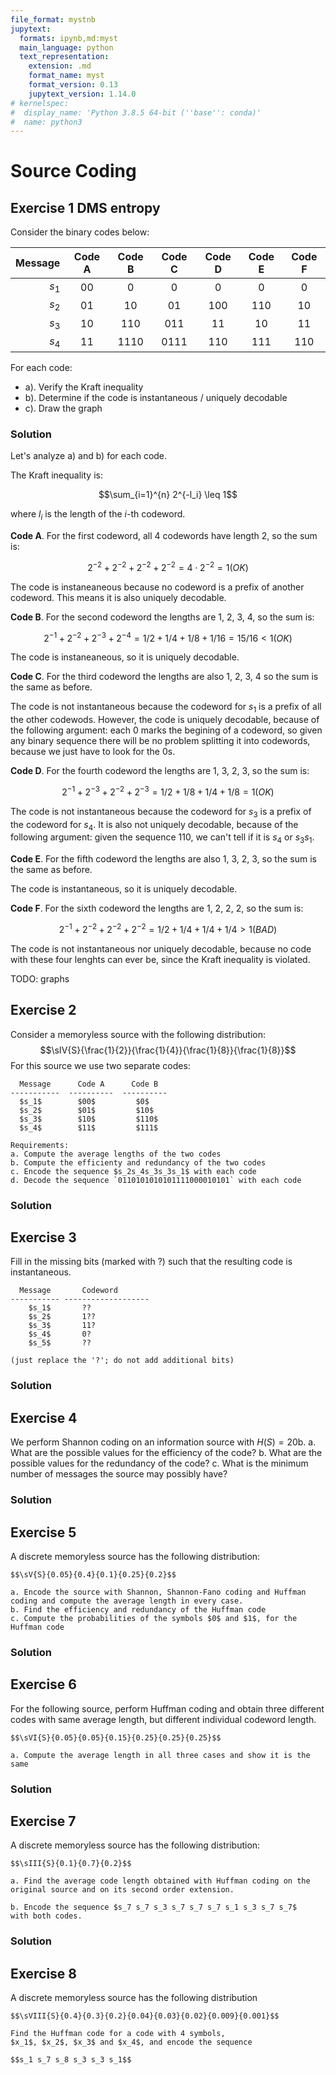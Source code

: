 ```yaml
---
file_format: mystnb
jupytext:
  formats: ipynb,md:myst
  main_language: python
  text_representation:
    extension: .md
    format_name: myst
    format_version: 0.13
    jupytext_version: 1.14.0
# kernelspec:
#  display_name: 'Python 3.8.5 64-bit (''base'': conda)'
#  name: python3
---
```



# Source Coding

## Exercise 1 DMS entropy

Consider the binary codes below:

  Message  |   Code A		|   Code B	 |	 Code C	  |   Code D	 |   Code E	  |   Code F
---------: | :--------: | :--------: | :--------: | :--------: | :--------: | :--------:
  $s_1$    |   $00$		  |	  $0$			 |   $0$		  |   $0$		   |   $0$		  |   $0$
  $s_2$    |   $01$		  |	  $10$		 |   $01$		  |   $100$		 |   $110$		|   $10$
  $s_3$    |   $10$	    |		$110$		 |   $011$		|   $11$		 |   $10$		  |   $11$
  $s_4$    |   $11$		  |	  $1110$	 |	 $0111$	  |   $110$		 |   $111$		|   $110$

For each code:

- a). Verify the Kraft inequality
- b). Determine if the code is instantaneous / uniquely decodable
- c). Draw the graph

### Solution

Let's analyze a) and b) for each code.

The Kraft inequality is:

$$\sum_{i=1}^{n} 2^{-l_i} \leq 1$$

where $l_i$ is the length of the $i$-th codeword.

**Code A**. For the first codeword, all 4 codewords have length 2, so the sum is:

$$2^{-2} + 2^{-2} + 2^{-2} + 2^{-2} = 4 \cdot 2^{-2} = 1 (OK)$$

The code is instaneaneous because no codeword is a prefix of another codeword.
This means it is also uniquely decodable.

**Code B**. For the second codeword the lengths are 1, 2, 3, 4, so the sum is:

$$2^{-1} + 2^{-2} + 2^{-3} + 2^{-4} = 1/2 + 1/4 + 1/8 + 1/16 = 15/16 < 1 (OK)$$

The code is instaneaneous, so it is uniquely decodable.

**Code C**. For the third codeword the lengths are also 1, 2, 3, 4 so the sum is the same as before.

The code is not instantaneous because the codeword for $s_1$ is a prefix of all the other codewods.
However, the code is uniquely decodable, because of the following argument: each 0
marks the begining of a codeword, so given any binary sequence there will be no
problem splitting it into codewords, because we just have to look for the 0s.

**Code D**. For the fourth codeword the lengths are 1, 3, 2, 3, so the sum is:

$$2^{-1} + 2^{-3} + 2^{-2} + 2^{-3} = 1/2 + 1/8 + 1/4 + 1/8 = 1 (OK)$$

The code is not instantaneous because the codeword for $s_3$ is a prefix of the codeword for $s_4$.
It is also not uniquely decodable, because of the following argument:
given the sequence 110, we can't
tell if it is $s_4$ or $s_3 s_1$.

**Code E**. For the fifth codeword the lengths are also 1, 3, 2, 3, so the sum is the same as before.

The code is instantaneous, so it is uniquely decodable.

**Code F**. For the sixth codeword the lengths are 1, 2, 2, 2, so the sum is:

$$2^{-1} + 2^{-2} + 2^{-2} + 2^{-2} = 1/2 + 1/4 + 1/4 + 1/4 > 1 (BAD)$$

The code is not instantaneous nor uniquely decodable, because
no code with these four lenghts can ever be, since the Kraft inequality is violated.

TODO: graphs

## Exercise 2

Consider a memoryless source with the following distribution:
$$\sIV{S}{\frac{1}{2}}{\frac{1}{4}}{\frac{1}{8}}{\frac{1}{8}}$$
	For this source we use two separate codes:

	  Message      Code A	   Code B
	-----------  ----------  ----------
	  $s_1$        $00$			$0$
	  $s_2$        $01$			$10$
	  $s_3$        $10$			$110$
	  $s_4$        $11$			$111$

	Requirements:
	a. Compute the average lengths of the two codes
	b. Compute the efficienty and redundancy of the two codes
	c. Encode the sequence $s_2s_4s_3s_3s_1$ with each code
	d. Decode the sequence `0110101010101111000010101` with each code

### Solution


## Exercise 3

Fill in the missing bits (marked with ?) such that the resulting code is instantaneous.

	  Message       Codeword
	----------- -------------------
		$s_1$       ??
		$s_2$       1??
		$s_3$       11?
		$s_4$       0?
		$s_5$       ??

	(just replace the '?'; do not add additional bits)

### Solution


## Exercise 4

We perform Shannon coding on an information source with $H(S) = 20$b.
    a. What are the possible values for the efficiency of the code?
    b. What are the possible values for the redundancy of the code?
    c. What is the minimum number of messages the source may possibly have?


### Solution


## Exercise 5

A discrete memoryless source has the following distribution:

    $$\sV{S}{0.05}{0.4}{0.1}{0.25}{0.2}$$

    a. Encode the source with Shannon, Shannon-Fano coding and Huffman
    coding and compute the average length in every case.
    b. Find the efficiency and redundancy of the Huffman code
    c. Compute the probabilities of the symbols $0$ and $1$, for the Huffman code

### Solution



## Exercise 6

For the following source, perform Huffman coding and obtain three
different codes with same average length, but different individual codeword length.

    $$\sVI{S}{0.05}{0.05}{0.15}{0.25}{0.25}{0.25}$$

    a. Compute the average length in all three cases and show it is the same

### Solution


## Exercise 7

A discrete memoryless source has the following distribution:

    $$\sIII{S}{0.1}{0.7}{0.2}$$

    a. Find the average code length obtained with Huffman coding on the
    original source and on its second order extension.

    b. Encode the sequence $s_7 s_7 s_3 s_7 s_7 s_7 s_1 s_3 s_7 s_7$
    with both codes.


### Solution


## Exercise 8

A discrete memoryless source has the following distribution

	$$\sVIII{S}{0.4}{0.3}{0.2}{0.04}{0.03}{0.02}{0.009}{0.001}$$

	Find the Huffman code for a code with 4 symbols,
	$x_1$, $x_2$, $x_3$ and $x_4$, and encode the sequence

	$$s_1 s_7 s_8 s_3 s_3 s_1$$

